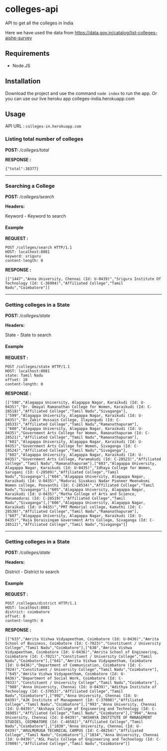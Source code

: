 # colleges-api
API to get all the colleges in India

Here we have used the data from https://data.gov.in/catalog/list-colleges-aishe-survey 

## Requirements

* Node.JS

## Installation

Download the project and use the command ``node index`` to run the app. Or you can use our live heroku app colleges-india.herokuapp.com

## Usage

API URL : ``colleges-in.herokuapp.com``

### Listing total number of colleges

**POST:** */colleges/total*

**RESPONSE :**

``{"total":38377}``

---------------------------------------

### Searching a College

**POST:** */colleges/search*

**Headers:** 

Keyword - Keyword to search

#### Example

**REQUEST :**
```
POST /colleges/search HTTP/1.1
HOST: localhost:8081
keyword: sriguru
content-length: 0
 ```

**RESPONSE :**

```[["1447","Anna University, Chennai (Id: U-0439)","Sriguru Institute Of Technology (Id: C-36994)","Affiliated College","Tamil Nadu","Coimbatore"]]```

---------------------------------------

### Getting colleges in a State

**POST:** */colleges/state*

**Headers:** 

State - State to search

#### Example

**REQUEST :**
```
POST /colleges/state HTTP/1.1
HOST: localhost:8081
state: Tamil Nadu
offset: 10
content-length: 0
 ```

**RESPONSE :**

```[["598","Alagappa University, Alagappa Nagar, Karaikudi (Id: U-0435)","Dr. Umayal Ramanathan College for Women, Karaikudi (Id: C-28518)","Affiliated College","Tamil Nadu","Sivaganga"],["599","Alagappa University, Alagappa Nagar, Karaikudi (Id: U-0435)","Dr.Zakir Hussain College, Ilayangudi (Id: C-28533)","Affiliated College","Tamil Nadu","Ramanathapuram"],["600","Alagappa University, Alagappa Nagar, Karaikudi (Id: U-0435)","Government Arts College for Women, Ramanathapuram (Id: C-28521)","Affiliated College","Tamil Nadu","Ramanathapuram"],["601","Alagappa University, Alagappa Nagar, Karaikudi (Id: U-0435)","Government Arts College for Women, Sivaganga (Id: C-28524)","Affiliated College","Tamil Nadu","Sivaganga"],["602","Alagappa University, Alagappa Nagar, Karaikudi (Id: U-0435)","Government Arts College, Paramakudi (Id: C-28523)","Affiliated College","Tamil Nadu","Ramanathapuram"],["603","Alagappa University, Alagappa Nagar, Karaikudi (Id: U-0435)","Idhaya College for Women, Sarugani (Id: C-28509)","Affiliated College","Tamil Nadu","Sivaganga"],["604","Alagappa University, Alagappa Nagar, Karaikudi (Id: U-0435)","Madurai Sivakasi Nadar Pioneer Meenaksmi Women college, Poovanthi (Id: C-28534)","Affiliated College","Tamil Nadu","Sivaganga"],["605","Alagappa University, Alagappa Nagar, Karaikudi (Id: U-0435)","Matha College of Arts and Science, Manamadurai (Id: C-28519)","Affiliated College","Tamil Nadu","Sivaganga"],["606","Alagappa University, Alagappa Nagar, Karaikudi (Id: U-0435)","PMT Memorial college, Kamuthi (Id: C-28530)","Affiliated College","Tamil Nadu","Ramanathapuram"],["607","Alagappa University, Alagappa Nagar, Karaikudi (Id: U-0435)","Raja Doraisingam Government Arts College, Sivaganga (Id: C-28512)","Affiliated College","Tamil Nadu","Sivaganga"]]```

 ---------------------------------------

### Getting colleges in a State

**POST:** */colleges/state*

**Headers:** 

District - District to search

#### Example

**REQUEST :**
```
POST /colleges/district HTTP/1.1
HOST: localhost:8081
district: coimbatore
offset: 0
content-length: 0
 ```

**RESPONSE :**

```[["633","Amrita Vishwa Vidyapeetham, Coimbatore (Id: U-0436)","Amrita School of Business, Coimbatore (Id: C-7023)","Constituent / University College","Tamil Nadu","Coimbatore"],["638","Amrita Vishwa Vidyapeetham, Coimbatore (Id: U-0436)","Amrita School of Engineering, Coimbatore (Id: C-7021)","Constituent / University College","Tamil Nadu","Coimbatore"],["641","Amrita Vishwa Vidyapeetham, Coimbatore (Id: U-0436)","Department of Communication, Coimbatore (Id: C-7024)","Constituent / University College","Tamil Nadu","Coimbatore"],["645","Amrita Vishwa Vidyapeetham, Coimbatore (Id: U-0436)","Department of Social Work, Coimbatore (Id: C-7033)","Constituent / University College","Tamil Nadu","Coimbatore"],["988","Anna University, Chennai (Id: U-0439)","Adithya Institute of Technology (Id: C-37053)","Affiliated College","Tamil Nadu","Coimbatore"],["992","Anna University, Chennai (Id: U-0439)","AJK Institute of Management (Id: C-37098)","Affiliated College","Tamil Nadu","Coimbatore"],["993","Anna University, Chennai (Id: U-0439)","Akshaya College of Engineering and Technology (Id: C-36985)","Affiliated College","Tamil Nadu","Coimbatore"],["994","Anna University, Chennai (Id: U-0439)","AKSHAYA INSTITUTE OF MANAGEMENT STUDIES, COIMBATORE (Id: C-46582)","Affiliated College","Tamil Nadu","Coimbatore"],["1030","Anna University, Chennai (Id: U-0439)","ARULMURUGA TECHNICAL CAMPUS (Id: C-48254)","Affiliated College","Tamil Nadu","Coimbatore"],["1034","Anna University, Chennai (Id: U-0439)","ASL Pauls College of Engineering and Technology (Id: C-37009)","Affiliated College","Tamil Nadu","Coimbatore"]]```
